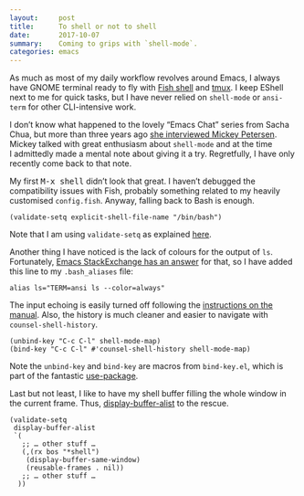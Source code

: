 ```yaml
---
layout:     post
title:      To shell or not to shell
date:       2017-10-07
summary:    Coming to grips with `shell-mode`.
categories: emacs
---
```


As much as most of my daily workflow revolves around Emacs, I always have GNOME
terminal ready to fly with [Fish shell](https://fishshell.com) and
[tmux](https://github.com/tmux/tmux). I keep EShell next to me for quick tasks,
but I have never relied on `shell-mode` or `ansi-term` for other CLI-intensive
work.

I don’t know what happened to the lovely “Emacs Chat” series from Sacha Chua,
but more than three years ago [she interviewed Mickey
Petersen](https://www.youtube.com/watch?v=JA4dqmDFt5Y). Mickey talked with great
enthusiasm about `shell-mode` and at the time I admittedly made a mental note
about giving it a try. Regretfully, I have only recently come back to that note.

My first <kbd>M-x shell</kbd> didn’t look that great. I haven’t debugged the
compatibility issues with Fish, probably something related to my heavily
customised `config.fish`. Anyway, falling back to Bash is enough.

``` emacs-lisp
(validate-setq explicit-shell-file-name "/bin/bash")
```

Note that I am using `validate-setq` as explained
[here](http://localhost:4000/emacs/2016/09/17/validate/).

Another thing I have noticed is the lack of colours for the output of
`ls`. Fortunately, [Emacs StackExchange has an
answer](https://emacs.stackexchange.com/a/17484/5514) for that, so I have added
this line to my `.bash_aliases` file:

``` shell
alias ls="TERM=ansi ls --color=always"
```

The input echoing is easily turned off following the [instructions on the
manual](https://www.gnu.org/software/emacs/manual/html_node/efaq-w32/Shell-echo.html). Also,
the history is much cleaner and easier to navigate with `counsel-shell-history`.

``` emacs-lisp
(unbind-key "C-c C-l" shell-mode-map)
(bind-key "C-c C-l" #'counsel-shell-history shell-mode-map)
```

Note the `unbind-key` and `bind-key` are macros from `bind-key.el`, which is
part of the fantastic [use-package](https://github.com/jwiegley/use-package).

Last but not least, I like to have my shell buffer filling the whole window in
the current frame. Thus,
[display-buffer-alist](http://doc.endlessparentheses.com/Var/display-buffer-alist.html)
to the rescue.

``` emacs-lisp
(validate-setq
 display-buffer-alist
 `(
   ;; … other stuff …
   (,(rx bos "*shell")
    (display-buffer-same-window)
    (reusable-frames . nil))
   ;; … other stuff …
  ))
```
